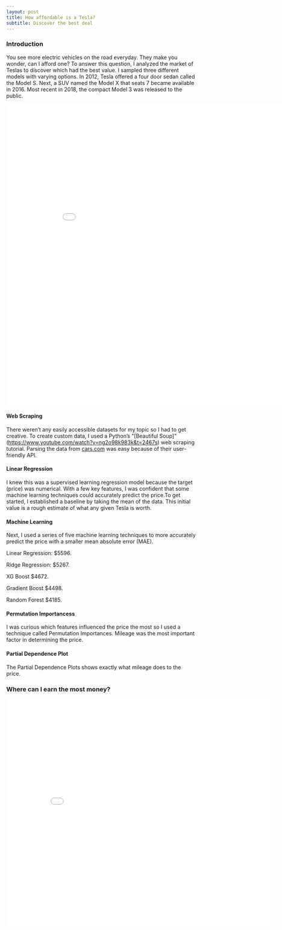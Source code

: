 ```yaml
---
layout: post
title: How affordable is a Tesla?
subtitle: Discover the best deal
---
```


### Introduction

You see more electric vehicles on the road everyday. They make you wonder, can I afford one? To answer this question, I analyzed the market of Teslas to discover which had the best value. I sampled three different models with varying options. In 2012, Tesla offered a four door sedan called the Model S. Next, a SUV named the Model X that seats 7 became available in 2016. Most recent in 2018, the compact Model 3 was released to the public.

<iframe width="900" height="800" frameborder="0" scrolling="no" src="//plotly.com/~egrinalds/32.embed"></iframe>

#### Web Scraping
There weren’t any easily accessible datasets for my topic so I had to get creative. To create custom data, I used a Python’s "[Beautiful Soup]"(https://www.youtube.com/watch?v=ng2o98k983k&t=2467s) web scraping tutorial. Parsing the data from [cars.com](https://www.cars.com/for-sale/searchresults.action/?mdId=21655&mkId=28263&page=1&perPage=100&searchSource=PAGINATION&sort=relevance&stkTypId=28881&zc=99019) was easy because of their user-friendly API.

#### Linear Regression
I knew this was a supervised learning regression model because the target (price) was numerical. With a few key features, I was confident that some machine learning techniques could accurately predict the price.To get started, I established a baseline by taking the mean of the data. This initial value is a rough estimate of what any given Tesla is worth. 

#### Machine Learning

Next, I used a series of five machine learning techniques to more accurately predict the price with a smaller mean absolute error (MAE).

Linear Regression: $5596. 

Ridge Regression: $5267.

XG Boost $4672.

Gradient Boost $4498.

Random Forest $4185.

#### Permutation Importancess

I was curious which features influenced the price the most so I used a technique called Permutation Importances. Mileage was the most important factor in determining the price. 

#### Partial Dependence Plot

The Partial Dependence Plots shows exactly what mileage does to the price. 

### Where can I earn the most money?

<iframe width="700" height="600" frameborder="0" scrolling="no" src="//plotly.com/~egrinalds/1.embed"></iframe>
